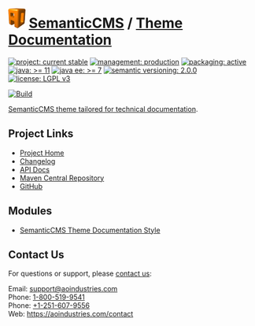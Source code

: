 # [<img src="ao-logo.png" alt="AO Logo" width="35" height="40">](https://github.com/aoindustries) [SemanticCMS](https://github.com/aoindustries/semanticcms) / [Theme Documentation](https://github.com/aoindustries/semanticcms-theme-documentation)

[![project: current stable](https://semanticcms.com/ao-badges/project-current-stable.svg)](https://aoindustries.com/life-cycle#project-current-stable)
[![management: production](https://semanticcms.com/ao-badges/management-production.svg)](https://aoindustries.com/life-cycle#management-production)
[![packaging: active](https://semanticcms.com/ao-badges/packaging-active.svg)](https://aoindustries.com/life-cycle#packaging-active)  
[![java: &gt;= 11](https://semanticcms.com/ao-badges/java-11.svg)](https://docs.oracle.com/en/java/javase/11/docs/api/)
[![java ee: &gt;= 7](https://semanticcms.com/ao-badges/javaee-7.svg)](https://docs.oracle.com/javaee/7/api/)
[![semantic versioning: 2.0.0](https://semanticcms.com/ao-badges/semver-2.0.0.svg)](http://semver.org/spec/v2.0.0.html)
[![license: LGPL v3](https://semanticcms.com/ao-badges/license-lgpl-3.0.svg)](https://www.gnu.org/licenses/lgpl-3.0)

[![Build](https://github.com/aoindustries/semanticcms-theme-documentation/workflows/Build/badge.svg?branch=1.x)](https://github.com/aoindustries/semanticcms-theme-documentation/actions?query=workflow%3ABuild)

[SemanticCMS theme tailored for technical documentation](https://github.com/aoindustries/semanticcms-theme-documentation).

## Project Links
* [Project Home](https://semanticcms.com/theme-documentation/)
* [Changelog](https://semanticcms.com/theme-documentation/changelog)
* [API Docs](https://semanticcms.com/theme-documentation/apidocs/)
* [Maven Central Repository](https://search.maven.org/artifact/com.semanticcms/semanticcms-theme-documentation)
* [GitHub](https://github.com/aoindustries/semanticcms-theme-documentation)

## Modules
* [SemanticCMS Theme Documentation Style](https://github.com/aoindustries/semanticcms-theme-documentation-style)

## Contact Us
For questions or support, please [contact us](https://aoindustries.com/contact):

Email: [support@aoindustries.com](mailto:support@aoindustries.com)  
Phone: [1-800-519-9541](tel:1-800-519-9541)  
Phone: [+1-251-607-9556](tel:+1-251-607-9556)  
Web: https://aoindustries.com/contact
